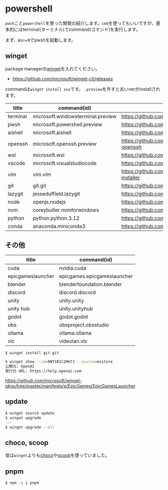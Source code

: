 # powershell

`pwsh`こと`powershell`を使った開発の紹介します。`cmd`を使ってもいいですが、基本的にはterminal(ターミナル)でcommand(コマンド)を実行します。

まず、`Win`+`R`でpwshを起動します。

## winget

package managerの[winget](https://github.com/microsoft/winget-cli)を入れてください。

- https://github.com/microsoft/winget-cli/releases

commandは`winget install xxx`です。
`.preview`を外すと古いverがinstallされます。

|title|command(id)|url|
|---|---|---|
|terminal|microsoft.windowsterminal.preview|https://github.com/microsoft/terminal|
|pwsh|microsoft.powershell.preview|https://github.com/powershell/powershell|
|aishell|microsoft.aishell|https://github.com/powershell/aishell/|
|openssh|microsoft.openssh.preview|https://github.com/powershell/win32-openssh|
|wsl|microsoft.wsl|https://github.com/microsoft/wsl|
|vscode|microsoft.visualstudiocode|https://github.com/microsoft/vscode|
|vim|vim.vim|https://github.com/vim/vim-win32-installer|
|git|git.git|https://github.com/git/git|
|lazygit|jesseduffield.lazygit|https://github.com/jesseduffield/lazygit|
|node|openjs.nodejs|https://github.com/nodejs/node|
|nvm|coreybutler.nvmforwindows|https://github.com/nvm-sh/nvm|
|python|python.python.3.12|https://github.com/python|
|conda|anaconda.miniconda3|https://github.com/anaconda|

## その他

|title|command(id)|
|---|---|
|cuda|nvidia.cuda|
|epicgameslauncher|epicgames.epicgameslauncher|
|blender|blenderfoundation.blender|
|discord|discord.discord|
|unity|unity.unity|
|unity hub|unity.unityhub|
|godot|godot.godot|
|obs|obsproject.obsstudio|
|ollama|ollama.ollama|
|vlc|videolan.vlc|

```sh
$ winget install git.git

$ winget show --id=9NT1R1C2HH7J --source=msstore
公開元: OpenAI
発行元 URL: https://help.openai.com
```

https://github.com/microsoft/winget-pkgs/tree/master/manifests/e/EpicGames/EpicGamesLauncher

## update

```sh
$ winget source update
$ winget upgrade
---
$ winget upgrade --all
```

## choco, scoop

昔は`winget`よりも[choco](https://chocolatey.org/install)や[scoop](https://github.com/ScoopInstaller/Scoop)を使っていました。

## pnpm

```sh
$ npm -g i pnpm
```
